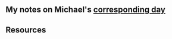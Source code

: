 ## My notes on Michael's [corresponding day](https://www.90daysofdevops.com/2022/day43/)


## Resources

